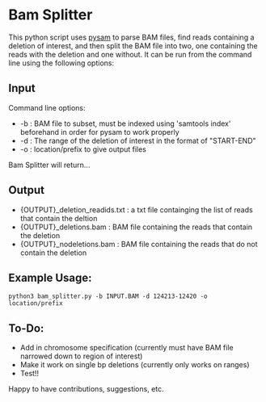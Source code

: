# Bam Splitter

This python script uses [pysam](https://pysam.readthedocs.io/en/latest/#) to parse BAM files, find reads containing a deletion of interest, and then split the BAM file into two, one containing the reads with the deletion and one without. It can be run from the command line using the following options:

## Input

Command line options:

 * -b : BAM file to subset, must be indexed using 'samtools index' beforehand in order for pysam to work properly
 * -d : The range of the deletion of interest in the format of "START-END"
 * -o : location/prefix to give output files

Bam Splitter will return... 

## Output

 * {OUTPUT}_deletion_readids.txt : a txt file containging the list of reads that contain the deltion 
 * {OUTPUT}_deletions.bam : BAM file containing the reads that contain the deletion
 * {OUTPUT}_nodeletions.bam : BAM file containing the reads that do not contain the deletion

## Example Usage:

    python3 bam_splitter.py -b INPUT.BAM -d 124213-12420 -o location/prefix

## To-Do:
 * Add in chromosome specification (currently must have BAM file narrowed down to region of interest)
 * Make it work on single bp deletions (currently only works on ranges)
 * Test!!

 Happy to have contributions, suggestions, etc. 
